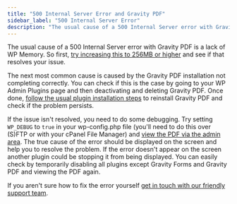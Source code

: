 ```yaml
---
title: "500 Internal Server Error and Gravity PDF"
sidebar_label: "500 Internal Server Error"
description: "The usual cause of a 500 Internal Server error with Gravity PDF is a lack of WP Memory but other problems may be cause it. Find out how to debug and fix."
---
```


The usual cause of a 500 Internal Server error with Gravity PDF is a lack of WP Memory. So first, [try increasing this to 256MB or higher](user-increasing-memory-limit.md) and see if that resolves your issue. 

The next most common cause is caused by the Gravity PDF installation not completing correctly. You can check if this is the case by going to your WP Admin Plugins page and then deactivating and deleting Gravity PDF. Once done, [follow the usual plugin installation steps](user-installation.md#automatic) to reinstall Gravity PDF and check if the problem persists. 

If the issue isn't resolved, you need to do some debugging. Try setting `WP_DEBUG` to `true` in your wp-config.php file (you'll need to do this over (S)FTP or with your cPanel File Manager) and [view the PDF via the admin area](user-viewing-pdfs.md). The true cause of the error should be displayed on the screen and help you to resolve the problem. If the error doesn't appear on the screen another plugin could be stopping it from being displayed. You can easily check by temporarily disabling all plugins except Gravity Forms and Gravity PDF and viewing the PDF again. 

If you aren't sure how to fix the error yourself [get in touch with our friendly support team](https://gravitypdf.com/support/#contact-support).
